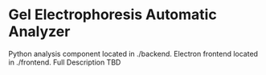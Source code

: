Gel Electrophoresis Automatic Analyzer
==============================
Python analysis component located in ./backend.
Electron frontend located in ./frontend.
Full Description TBD
